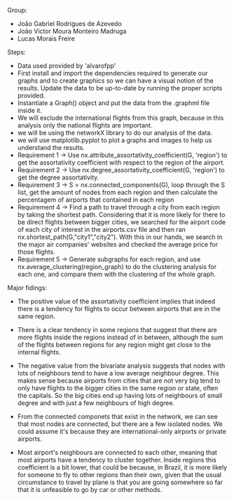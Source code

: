 Group:
- João Gabriel Rodrigues de Azevedo
- João Victor Moura Monteiro Madruga
- Lucas Morais Freire

Steps:
- Data used provided by 'alvarofpp' 
- First install and import the dependencies required to generate our graphs and to create graphics so we can have a visual notion of the results. Update the data to be up-to-date by running the proper scripts provided.
- Instantiate a Graph() object and put the data from the .graphml file inside it.
- We will exclude the international flights from this graph, because in this analysis only the national flights are important.
- we will be using the networkX library to do our analysis of the data.
- we will use matplotlib.pyplot to plot a graphs and images to help us understand the results.
- Requirement 1 -> Use nx.attribute_assortativity_coefficient(G, 'region') to get the assortativity coefficient with respect to the region of the airport.
- Requirement 2 -> Use nx.degree_assortativity_coefficient(G, 'region') to get the degree assortativity.
- Requirement 3 -> S = nx.connected_components(G), loop through the S list, get the amount of nodes from each region and then calculate the percentagem of airports that contained in each region
- Requirement 4 -> Find a path to travel through a city from each region by taking the shortest path. Considering that it is more likely for there to be direct flights between bigger cities, we searched for the airport code of each city of interest in the airports.csv file and then ran nx.shortest_path(G,"city1","city2"). With this in our hands, we search in the major air companies' websites and checked the average price for those flights.
- Requirement 5 -> Generate subgraphs for each region, and use nx.average_clustering(region_graph) to do the clustering analysis for each one, and compare them with the clustering of the whole graph.

Major fidings:
- The positive value of the assortativity coefficient implies that indeed there is a tendency for flights to occur between airports that are in the same region.

- There is a clear tendency in some regions that suggest that there are more flights inside the regions instead of in between, although the sum of the flights between regions for any region might get close to the internal flights.

- The negative value from the bivariate analysis suggests that nodes with lots of neighbours tend to have a low average neighbour degree. This makes sense because airports from cities that are not very big tend to only have flights to the bigger cities in the same region or state, often the capitals. So the big cities end up having lots of neighbours of small degree and with just a few neighbours of high degree.

- From the connected componets that exist in the network, we can see that most nodes are connected, but there are a few isolated nodes. We could assume it's because they are international-only airports or private airports.

- Most airport's neighbours are connected to each other, meaning that most airports have a tendency to cluster together. Inside regions this coefficient is a bit lower, that could be because, in Brazil, it is more likely for someone to fly to other regions than their own, given that the usual circumstance to travel by plane is that you are going somewhere so far that it is unfeasible to go by car or other methods.
